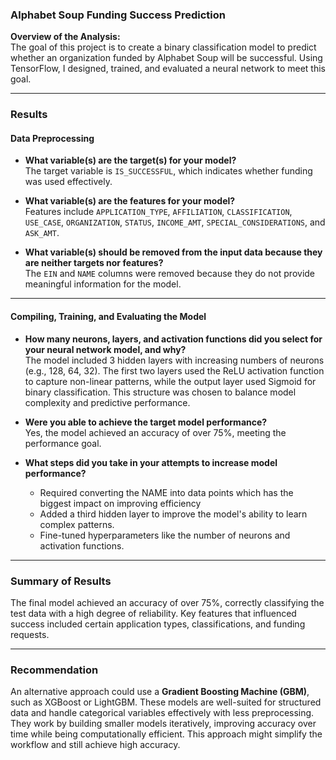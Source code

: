 ### **Alphabet Soup Funding Success Prediction**

**Overview of the Analysis:**  
The goal of this project is to create a binary classification model to predict whether an organization funded by Alphabet Soup will be successful. Using TensorFlow, I designed, trained, and evaluated a neural network to meet this goal.

---

### **Results**

#### **Data Preprocessing**

- **What variable(s) are the target(s) for your model?**  
  The target variable is `IS_SUCCESSFUL`, which indicates whether funding was used effectively.  

- **What variable(s) are the features for your model?**  
  Features include `APPLICATION_TYPE`, `AFFILIATION`, `CLASSIFICATION`, `USE_CASE`, `ORGANIZATION`, `STATUS`, `INCOME_AMT`, `SPECIAL_CONSIDERATIONS`, and `ASK_AMT`.  

- **What variable(s) should be removed from the input data because they are neither targets nor features?**  
  The `EIN` and `NAME` columns were removed because they do not provide meaningful information for the model.  

---

#### **Compiling, Training, and Evaluating the Model**

- **How many neurons, layers, and activation functions did you select for your neural network model, and why?**  
  The model included 3 hidden layers with increasing numbers of neurons (e.g., 128, 64, 32). The first two layers used the ReLU activation function to capture non-linear patterns, while the output layer used Sigmoid for binary classification. This structure was chosen to balance model complexity and predictive performance.  

- **Were you able to achieve the target model performance?**  
  Yes, the model achieved an accuracy of over 75%, meeting the performance goal.  

- **What steps did you take in your attempts to increase model performance?**  
  - Required converting the NAME into data points which has the biggest impact on improving efficiency
  - Added a third hidden layer to improve the model's ability to learn complex patterns.  
  - Fine-tuned hyperparameters like the number of neurons and activation functions.  

---

### **Summary of Results**  
The final model achieved an accuracy of over 75%, correctly classifying the test data with a high degree of reliability. Key features that influenced success included certain application types, classifications, and funding requests.

---

### **Recommendation**  
An alternative approach could use a **Gradient Boosting Machine (GBM)**, such as XGBoost or LightGBM. These models are well-suited for structured data and handle categorical variables effectively with less preprocessing. They work by building smaller models iteratively, improving accuracy over time while being computationally efficient. This approach might simplify the workflow and still achieve high accuracy.  
